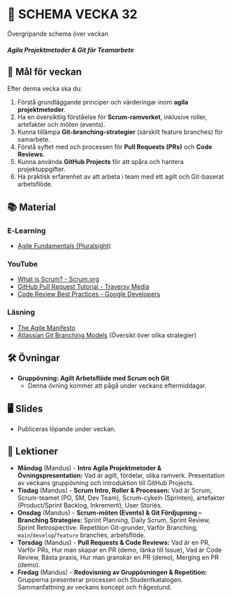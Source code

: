 # 📅 SCHEMA VECKA 32

Övergripande schema över veckan

##### Agila Projektmetoder & Git för Teamarbete

## 🎯 Mål för veckan

Efter denna vecka ska du:
1.  Förstå grundläggande principer och värderingar inom **agila projektmetoder**.
2.  Ha en översiktlig förståelse för **Scrum-ramverket**, inklusive roller, artefakter och möten (events).
3.  Kunna tillämpa **Git-branching-strategier** (särskilt feature branches) för samarbete.
4.  Förstå syftet med och processen för **Pull Requests (PRs)** och **Code Reviews**.
5.  Kunna använda **GitHub Projects** för att spåra och hantera projektuppgifter.
6.  Ha praktisk erfarenhet av att arbeta i team med ett agilt och Git-baserat arbetsflöde.

## 📚 Material

### E‑Learning
* [Agile Fundamentals (Pluralsight)](https://app.pluralsight.com/library/courses/agile-fundamentals/table-of-contents)

### YouTube
* [What is Scrum? - Scrum.org](https://www.youtube.com/watch?v=502ILHjX9EE)
* [GitHub Pull Request Tutorial - Traversy Media](https://www.google.com/search?q=https://www.youtube.com/watch%3Fv%3DrpK_y9dK1ys)
* [Code Review Best Practices - Google Developers](https://www.google.com/search?q=https://www.youtube.com/watch%3Fv%3DN_jV6K8y0W0)

### Läsning
* [The Agile Manifesto](https://agilemanifesto.org/iso/sv/manifesto.html)
* [Atlassian Git Branching Models](https://www.atlassian.com/git/tutorials/comparing-workflows/gitflow-workflow) (Översikt över olika strategier)

## 🛠️ Övningar
* **Gruppövning: Agilt Arbetsflöde med Scrum och Git**
  * Denna övning kommer att pågå under veckans eftermiddagar.

## 🖥️ Slides
* Publiceras löpande under veckan.

## 📑 Lektioner

* **Måndag** (Mandus) - **Intro Agila Projektmetoder & Övningspresentation:** Vad är agilt, fördelar, olika ramverk. Presentation av veckans gruppövning och introduktion till GitHub Projects.
* **Tisdag** (Mandus) - **Scrum Intro, Roller & Processen:** Vad är Scrum, Scrum-teamet (PO, SM, Dev Team), Scrum-cykeln (Sprinten), artefakter (Product/Sprint Backlog, Inkrement), User Stories.
* **Onsdag** (Mandus) - **Scrum-möten (Events) & Git Fördjupning – Branching Strategies:** Sprint Planning, Daily Scrum, Sprint Review, Sprint Retrospective. Repetition Git-grunder, Varför Branching, `main`/`develop`/`feature` branches, arbetsflöde.
* **Torsdag** (Mandus) - **Pull Requests & Code Reviews:** Vad är en PR, Varför PRs, Hur man skapar en PR (demo, länka till Issue), Vad är Code Review, Bästa praxis, Hur man granskar en PR (demo), Merging en PR (demo).
* **Fredag** (Mandus) - **Redovisning av Gruppövningen & Repetition:** Grupperna presenterar processen och Studentkatalogen. Sammanfattning av veckans koncept och frågestund.
